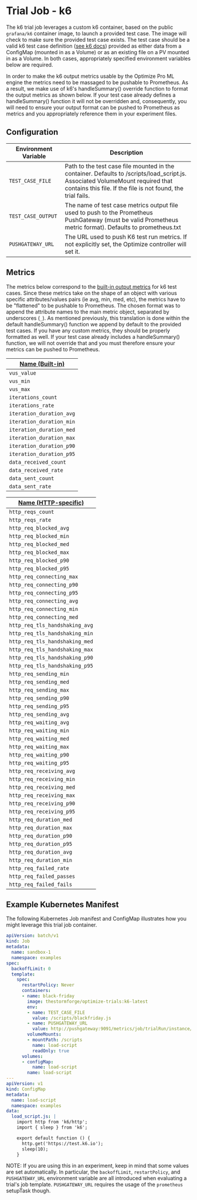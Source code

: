 # Trial Job - k6

The k6 trial job leverages a custom k6 container, based on the public
`grafana/k6` container image, to launch a provided test case. The image will
check to make sure the provided test case exists. The test case should be a
valid k6 test case definition ([see k6 docs](https://k6.io/docs/using-k6/))
provided as either data from a ConfigMap
(mounted in as a Volume) or as an existing file on a PV mounted in as a Volume.
In both cases, appropriately specified environment variables below are required.

In order to make the k6 output metrics usable by the Optimize Pro ML engine
the metrics need to be massaged to be pushable to Prometheus. As a result, we
make use of k6's handleSummary() override function to format the output metrics
as shown below. If your test case already defines a handleSummary() function it
will not be overridden and, consequently, you will need to ensure your output
format can be pushed to Prometheus as metrics and you appropriately reference them in your
experiment files.

## Configuration

| Environment Variable | Description |
| -------------------- | ----------- |
| `TEST_CASE_FILE`     | Path to the test case file mounted in the container. Defaults to /scripts/load_script.js. Associated VolumeMount required that contains this file. If the file is not found, the trial fails. |
| `TEST_CASE_OUTPUT`   | The name of test case metrics output file used to push to the Prometheus PushGateway (must be valid Prometheus metric format). Defaults to prometheus.txt |
| `PUSHGATEWAY_URL`    | The URL used to push K6 test run metrics. If not explicitly set, the Optimize controller will set it. |

## Metrics

The metrics below correspond to the [built-in output metrics](https://k6.io/docs/using-k6/metrics/#built-in-metrics) for k6 test cases. Since these metrics take on the shape of an object with various
specific attributes/values pairs (ie avg, min, med, etc), the metrics have to be
"flattened" to be pushable to Prometheus. The chosen format was to append the
attribute names to the main metric object, separated by underscores (`_`). As
mentioned previously, this translation is done within the default handleSummary()
function we append by default to the provided test cases. If you have any custom
metrics, they should be properly formatted as well. If your test case
already includes a handleSummary() function, we will not override that and you
must therefore ensure your metrics can be pushed to Prometheus.

| [Name (Built-in)](https://k6.io/docs/using-k6/metrics/#built-in-metrics)|
| -------------- |
| `vus_value` |
| `vus_min` |
| `vus_max` |
| `iterations_count` |
| `iterations_rate` |
| `iteration_duration_avg` |
| `iteration_duration_min` |
| `iteration_duration_med` |
| `iteration_duration_max` |
| `iteration_duration_p90` |
| `iteration_duration_p95` |
| `data_received_count` |
| `data_received_rate` |
| `data_sent_count` |
| `data_sent_rate` |

| [Name (HTTP-specific)](https://k6.io/docs/using-k6/metrics/#http-specific-built-in-metrics)|
| -------------- |
| `http_reqs_count` |
| `http_reqs_rate` |
| `http_req_blocked_avg` |
| `http_req_blocked_min` |
| `http_req_blocked_med` |
| `http_req_blocked_max` |
| `http_req_blocked_p90` |
| `http_req_blocked_p95` |
| `http_req_connecting_max` |
| `http_req_connecting_p90` |
| `http_req_connecting_p95` |
| `http_req_connecting_avg` |
| `http_req_connecting_min` |
| `http_req_connecting_med` |
| `http_req_tls_handshaking_avg` |
| `http_req_tls_handshaking_min` |
| `http_req_tls_handshaking_med` |
| `http_req_tls_handshaking_max` |
| `http_req_tls_handshaking_p90` |
| `http_req_tls_handshaking_p95` |
| `http_req_sending_min` |
| `http_req_sending_med` |
| `http_req_sending_max` |
| `http_req_sending_p90` |
| `http_req_sending_p95` |
| `http_req_sending_avg` |
| `http_req_waiting_avg` |
| `http_req_waiting_min` |
| `http_req_waiting_med` |
| `http_req_waiting_max` |
| `http_req_waiting_p90` |
| `http_req_waiting_p95` |
| `http_req_receiving_avg` |
| `http_req_receiving_min` |
| `http_req_receiving_med` |
| `http_req_receiving_max` |
| `http_req_receiving_p90` |
| `http_req_receiving_p95` |
| `http_req_duration_med` |
| `http_req_duration_max` |
| `http_req_duration_p90` |
| `http_req_duration_p95` |
| `http_req_duration_avg` |
| `http_req_duration_min` |
| `http_req_failed_rate` |
| `http_req_failed_passes` |
| `http_req_failed_fails` |


## Example Kubernetes Manifest

The following Kubernetes Job manifest and ConfigMap illustrates how you might
leverage this trial job container.

```yaml
apiVersion: batch/v1
kind: Job
metadata:
  name: sandbox-1
  namespace: examples
spec:
  backoffLimit: 0
  template:
    spec:
      restartPolicy: Never
      containers:
      - name: black-friday
        image: thestormforge/optimize-trials:k6-latest
        env:
        - name: TEST_CASE_FILE
          value: /scripts/blackfriday.js
        - name: PUSHGATEWAY_URL
          value: http://pushgateway:9091/metrics/job/trialRun/instance/sandbox-1
        volumeMounts:
        - mountPath: /scripts
          name: load-script
          readOnly: true
      volumes:
      - configMap:
          name: load-script
        name: load-script
---
apiVersion: v1
kind: ConfigMap
metadata:
  name: load-script
  namespace: examples
data:
  load_script.js: |
    import http from 'k6/http';
    import { sleep } from 'k6';

    export default function () {
      http.get('https://test.k6.io');
      sleep(10);
    }
```

NOTE: If you are using this in an experiment, keep in mind that some values are set automatically. In particular, the `backoffLimit`, `restartPolicy`, and `PUSHGATEWAY_URL` environment variable are all introduced when evaluating a trial's job template. `PUSHGATEWAY_URL` requires the usage of the `prometheus` setupTask though.

